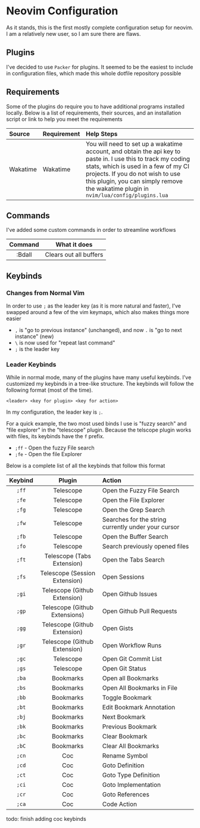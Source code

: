 # Neovim Configuration

As it stands, this is the first mostly complete configuration setup for neovim. I am a relatively new user, so I am sure there are flaws.

## Plugins

I've decided to use `Packer` for plugins. It seemed to be the easiest to include in configuration files, which made this whole dotfile repository possible

## Requirements

Some of the plugins do require you to have additional programs installed locally. Below is a list of requirements, their sources, and an installation script or link to help you meet the requirements

| Source | Requirement | Help Steps |
| :-- | :-- | :-- |
| Wakatime | Wakatime | You will need to set up a wakatime account, and obtain the api key to paste in. I use this to track my coding stats, which is used in a few of my CI projects. If you do not wish to use this plugin, you can simply remove the wakatime plugin in `nvim/lua/config/plugins.lua` |

## Commands

I've added some custom commands in order to streamline workflows

| Command | What it does | 
| :--: | :--: |
| :Bdall | Clears out all buffers |

## Keybinds

### Changes from Normal Vim

In order to use `;` as the leader key (as it is more natural and faster), I've swapped around a few of the vim keymaps, which also makes things more easier

- `,` is "go to previous instance" (unchanged), and now `.` is "go to next instance" (new)
- `\` is now used for "repeat last command"
- `;` is the leader key

### Leader Keybinds

While in normal mode, many of the plugins have many useful keybinds. I've customized my keybinds in a tree-like structure. The keybinds will follow the following format (most of the time).

```
<leader> <key for plugin> <key for action>
```

In my configuration, the leader key is `;`.

For a quick example, the two most used binds I use is "fuzzy search" and "file explorer" in the "telescope" plugin. Because the telscope plugin works with files, its keybinds have the `f` prefix.

- `;ff` - Open the fuzzy File search
- `;fe` - Open the file Explorer

Below is a complete list of all the keybinds that follow this format

| Keybind | Plugin | Action |
| :--: | :--: | :-- |
| `;ff` | Telescope | Open the Fuzzy File Search |
| `;fe` | Telescope | Open the File Explorer |
| `;fg` | Telescope  | Open the Grep Search | 
| `;fw` | Telescope | Searches for the string currently under your cursor |
| `;fb` | Telescope | Open the Buffer Search | 
| `;fo` | Telescope | Search previously opened files |
| `;ft` | Telescope (Tabs Extension) | Open the Tabs Search |
| `;fs` | Telescope (Session Extension) | Open Sessions |
| `;gi` | Telescope (Github Extension) | Open Github Issues |
| `;gp` | Telescope (Github Extensions) | Open Github Pull Requests |
| `;gg` | Telescope (Github Extension) | Open Gists |
| `;gr` | Telescope (Github Extension) | Open Workflow Runs |
| `;gc` | Telescope | Open Git Commit List |
| `;gs` | Telescope | Open Git Status | 
| `;ba` | Bookmarks | Open all Bookmarks |
| `;bs` | Bookmarks | Open All Bookmarks in File |
| `;bb` | Bookmarks | Toggle Bookmark |
| `;bt` | Bookmarks | Edit Bookmark Annotation |
| `;bj` | Bookmarks | Next Bookmark |
| `;bk` | Bookmarks | Previous Bookmark |
| `;bc` | Bookmarks | Clear Bookmark |
| `;bC` | Bookmarks | Clear All Bookmarks | 
| `;cn` | Coc | Rename Symbol |
| `;cd` | Coc | Goto Definition |
| `;ct` | Coc | Goto Type Definition |
| `;ci` | Coc | Goto Implementation |
| `;cr` | Coc | Goto References | 
| `;ca` | Coc | Code Action |

todo: finish adding coc keybinds

